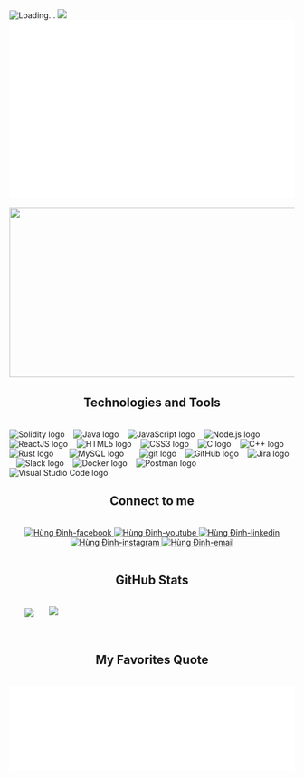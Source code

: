 <!-- hungngohihihi -->
<img src="https://komarev.com/ghpvc/?username=hungngohihihi&style=flat-square&color=blue" alt="Loading...">
<img src="https://media.giphy.com/media/hvRJCLFzcasrR4ia7z/giphy.gif" width="25px">

<a href="#" target="_blank">
  <img src="hungngohihihi.svg" width="1200" alt="Loading..." />
</a>

<p align="center"><img src="https://media.giphy.com/media/dWesBcTLavkZuG35MI/giphy.gif" width="600" height="300"  /></p>

<h2 align="center"> Technologies and Tools </h2>
<br>
<!-- https://simpleicons.org/ -->
<span><img src="https://img.shields.io/badge/Solidity-282C34?logo=solidity&logoColor=A8B9CC" alt="Solidity logo" title="Solidity" height="25" /></span>
&nbsp;&nbsp;
<span><img src="https://img.shields.io/badge/Java-282C34?logo=java&logoColor=A8B9CC" alt="Java logo" title="Java" height="25" width="40"/></span>
&nbsp;&nbsp;
<span><img src="https://img.shields.io/badge/JavaScript-282C34?logo=javascript&logoColor=F7DF1E" alt="JavaScript logo" title="JavaScript" height="25" /></span>
&nbsp;&nbsp;
<span><img src="https://img.shields.io/badge/Node.js-282C34?logo=node.js&logoColor=339933" alt="Node.js logo" title="Node.js" height="25" /></span>
&nbsp;&nbsp;
<span><img src="https://img.shields.io/badge/ReactJS-282C34?logo=react&logoColor=61DAFB" alt="ReactJS logo" title="ReactJS" height="25" /></span>
&nbsp;&nbsp;
<span><img src="https://img.shields.io/badge/HTML5-282C34?logo=html5&logoColor=E34F26" alt="HTML5 logo" title="HTML5" height="25" /></span>
&nbsp;&nbsp;
<span><img src="https://img.shields.io/badge/CSS3-282C34?logo=css3&logoColor=1572B6" alt="CSS3 logo" title="CSS3" height="25" /></span>
&nbsp;&nbsp;
<span><img src="https://img.shields.io/badge/C-282C34?logo=c&logoColor=00599C" alt="C logo" title="" height="25" /></span>
&nbsp;&nbsp;
<span><img src="https://img.shields.io/badge/C++-282C34?logo=cplusplus&logoColor=00599C" alt="C++ logo" title="C++" height="25" /></span>
&nbsp;&nbsp;
<span><img src="https://img.shields.io/badge/Rust-282C34?logo=rust&logoColor=F05032" alt="Rust logo" title="Rust" height="25" /></span>
&nbsp;&nbsp;
<!-- <span><img src="https://img.shields.io/badge/PostgreSQL-282C34?logo=postgreSQL&logoColor=4169E1" alt="PostgreSQL logo" title="PostgreSQL" height="25" /></span> -->
&nbsp;&nbsp;
<span><img src="https://img.shields.io/badge/MySQL-282C34?logo=mySQL&logoColor= 4479A1" alt="MySQL logo" title="MySQL" height="25" /></span>
&nbsp;&nbsp;
<!-- <span><img src="https://img.shields.io/badge/MicrosoftSQLServer-282C34?logo=microsoft SQL Server&logoColor=CC2927" alt="Microsoft SQL Server logo" title="Microsoft SQL Server" height="25" /></span> -->
&nbsp;&nbsp;
<span><img src="https://img.shields.io/badge/git-282C34?logo=git&logoColor=F05032" alt="git logo" title="git" height="25" /></span>
&nbsp;&nbsp;
<span><img src="https://img.shields.io/badge/GitHub-282C34?logo=gitHub&logoColor=73398D" alt="GitHub logo" title="GitHub" height="25" /></span>
&nbsp;&nbsp;
<span><img src="https://img.shields.io/badge/Jira-282C34?logo=jira&logoColor=0052CC" alt="Jira logo" title="Jira" height="25" /></span>
&nbsp;&nbsp;
<span><img src="https://img.shields.io/badge/Slack-282C34?logo=slack&logoColor=F7DF1E" alt="Slack logo" title="Slack" height="25" /></span>
&nbsp;&nbsp;
<span><img src="https://img.shields.io/badge/Docker-282C34?logo=docker&logoColor=2496ED" alt="Docker logo" title="Docker" height="25" /></span>
&nbsp;&nbsp;
<span><img src="https://img.shields.io/badge/Postman-282C34?logo=postman&logoColor=FF6C37" alt="Postman logo" title="Postman" height="25" /></span>
&nbsp;&nbsp;
<span><img src="https://img.shields.io/badge/VS%20Code-282C34?logo=visual-studio-code&logoColor=007ACC" alt="Visual Studio Code logo" title="Visual Studio Code" height="25" /></span>
&nbsp;&nbsp;


<!-- <span><img src="https://img.shields.io/badge/TypeScript-282C34?logo=typescript&logoColor=3178C6" alt="TypeScript logo" title="TypeScript" height="25" /></span> -->
<!-- &nbsp; -->
<!-- <span><img src="https://img.shields.io/badge/ReactJS-282C34?logo=react&logoColor=61DAFB" alt="ReactJS logo" title="ReactJS" height="25" /></span> -->
<!-- &nbsp; -->
<!-- <span><img src="https://img.shields.io/badge/Redux-282C34?logo=redux&logoColor=764ABC" alt="Redux logo" title="Redux" height="25" /></span> -->
<!-- &nbsp; -->
<!-- <span><img src="https://img.shields.io/badge/Vue.js-282C34?logo=vue.js&logoColor=4FC08D" alt="Vue.js logo" title="Vue.js" height="25" /></span> -->
<!-- &nbsp; -->
<!-- <span><img src="https://img.shields.io/badge/Node.js-282C34?logo=node.js&logoColor=00F200" alt="Node.js logo" title="Node.js" height="25" /></span> -->
<!-- &nbsp; -->
<!-- <span><img src="https://img.shields.io/badge/Express-282C34?logo=express&logoColor=FFFFFF" alt="Express.js logo" title="Express.js" height="25" /></span> -->
<!-- &nbsp; -->
<!-- <span><img src="https://img.shields.io/badge/MongoDB-282C34?logo=mongodb&logoColor=47A248" alt="MongoDB logo" title="MongoDB" height="25" /></span> -->
<!-- &nbsp; -->
<!-- <span><img src="https://img.shields.io/badge/Tailwind%20CSS-282C34?logo=tailwind-css&logoColor=38B2AC" alt="TailwindCSS logo" title="TailwindCSS" height="25" /></span> -->
<!-- &nbsp; -->
<!-- <span><img src="https://img.shields.io/badge/Three.js-282C34?logo=three.js&logoColor=FFFFFF" alt="Three.js logo" title="Three.js" height="25" /></span> -->
<!-- &nbsp; -->
<!-- <span><img src="https://img.shields.io/badge/Sass-282C34?logo=sass&logoColor=CC6699" alt="SASS logo" title="SASS" height="25" /></span> -->
<!-- &nbsp; -->
<!-- <span><img src="https://img.shields.io/badge/Bootstrap-282C34?logo=bootstrap&logoColor=7952B3" alt="Bootstrap logo" title="Bootstrap" height="25" /></span> -->
<!-- &nbsp; -->
<!-- <span><img src="https://img.shields.io/badge/ESLint-282C34?logo=eslint&logoColor=4B32C3" alt="ESLint logo" title="ESLint" height="25" /></span> -->
<!-- &nbsp; -->
<!-- <span><img src="https://img.shields.io/badge/Firebase-282C34?logo=firebase&logoColor=FFCA28" alt="Firebase logo" title="Firebase" height="25" /></span> -->
<!-- &nbsp; -->
<!-- <span><img src="https://img.shields.io/badge/WordPress-282C34?logo=wordPress&logoColor=21759B" alt="WordPress logo" title="WordPress" height="25" /></span> -->
<!-- &nbsp; -->

<br>
<h2 align="center"> Connect to me </h2>
<br>
<!-- https://icons8.com -->
<div align="center">

  <a href="https://www.facebook.com/profile.php?id=100016153747820" target="blank">
    <img src="https://img.icons8.com/bubbles/100/000000/facebook-new.png" alt="Hùng Đinh-facebook" />
  </a>
  <a href="https://www.youtube.com/channel/UCyS5q7GwYjH-0-l4b1JjMKw" target="blank">
    <img src="https://img.icons8.com/bubbles/100/000000/youtube-squared.png" alt="Hùng Đinh-youtube" />
  </a>
  <a href="https://www.linkedin.com/in/hung-dinh-a93a02235/" target="blank">
    <img src="https://img.icons8.com/bubbles/100/000000/linkedin.png" alt="Hùng Đinh-linkedin" />
  </a>
  <a href="#" target="blank">
    <img src="https://img.icons8.com/bubbles/100/000000/instagram.png" alt="Hùng Đinh-instagram" />
  </a>
  <a href="mailto:hungngohihihi@gmail.com" target="top">
    <img src="https://img.icons8.com/bubbles/100/000000/apple-mail.png" alt="Hùng Đinh-email" />
  </a>
</div>

<br>
<h2 align="center"> GitHub Stats </h2>
<!-- https://github.com/anuraghazra/github-readme-stats -->
<br>
<div align=center>
  <a href="#" title="Hungngohihihi">
    <img width="315" align="center" src="https://github-readme-stats.vercel.app/api/top-langs/?username=hungngohihihi&hide=c%23,powershell,Mathematica,Ruby,Objective-C,Objective-C%2b%2b,Cuda&title_color=61dafb&text_color=ffffff&icon_color=61dafb&bg_color=20232a&langs_count=8&layout=compact&border_color=61dafb&hide_border=true" />
  </a>
  <a href="#" title="Hungngohihihi">
    <img align="right" width="434" src="https://github-readme-stats.vercel.app/api?username=hungngohihihi&show_icons=true&theme=react&border_color=61dafb&hide_border=true" />
  </a>
</div>
<br> 

<br>
<h2 align="center"> My Favorites Quote </h2>
<br>
<a href="#" target="_blank">
  <img src="hungngohihihiquotes.svg" width="846" height="150" alt="Loading..." />
</a>
